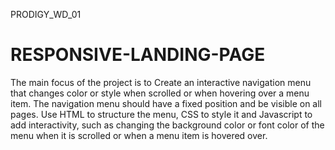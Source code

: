 PRODIGY_WD_01
# RESPONSIVE-LANDING-PAGE

The main focus of the project is to Create an interactive navigation menu that changes color or style when scrolled or when hovering over a menu item. The navigation menu should have a fixed position and be visible on all pages. Use HTML to structure the menu, CSS to style it and Javascript to add interactivity, such as changing the background color or font color of the menu when it is scrolled or when a menu item is hovered over. 
